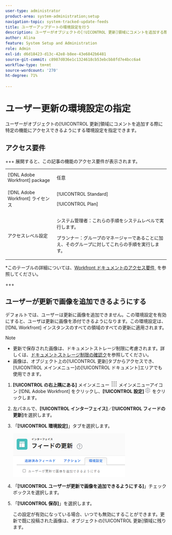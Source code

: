 ```yaml
---
user-type: administrator
product-area: system-administration;setup
navigation-topic: system-tracked-update-feeds
title: ユーザーアップデートの環境設定を行う
description: ユーザーがオブジェクトの[!UICONTROL 更新]領域にコメントを追加する際に特定の機能にアクセスできるようにする設定を指定できます。
author: Alina
feature: System Setup and Administration
role: Admin
exl-id: d6d18423-d13c-42e8-b8ee-43e6842b6481
source-git-commit: c8987d036e1c1324618cb53ebcbb8fd7e4bcc6a4
workflow-type: tm+mt
source-wordcount: '270'
ht-degree: 71%

---
```


# ユーザー更新の環境設定の指定

<!--Audited: 08/2025-->

ユーザーがオブジェクトの[!UICONTROL 更新]領域にコメントを追加する際に特定の機能にアクセスできるようにする環境設定を指定できます。

## アクセス要件

+++ 展開すると、この記事の機能のアクセス要件が表示されます。

<table style="table-layout:auto"> 
 <col> 
 <col> 
 <tbody> 
  <tr> 
   <td role="rowheader">[!DNL Adobe Workfront] package</td> 
   <td><p>任意</p></td> 
  </tr> 
  <tr> 
   <td role="rowheader">[!DNL Adobe Workfront] ライセンス</td> 
   <td><p>[!UICONTROL Standard]</p>
   <p>[!UICONTROL Plan]</p>
   </td> 
  </tr>  
  <tr> 
   <td role="rowheader">アクセスレベル設定</td> 
   <td><p>システム管理者：これらの手順をシステムレベルで実行します。 </p>
   <p>プランナー：グループのマネージャーであることに加え、そのグループに対してこれらの手順を実行します。</p></td>
  </tr> 
 </tbody> 
</table>

*このテーブルの詳細については、[Workfront ドキュメントのアクセス要件 &#x200B;](/help/quicksilver/administration-and-setup/add-users/access-levels-and-object-permissions/access-level-requirements-in-documentation.md) を参照してください。

+++


<!--Old:
<table style="table-layout:auto"> 
 <col> 
 <col> 
 <tbody> 
  <tr> 
   <td role="rowheader">[!DNL Adobe Workfront] plan</td> 
   <td>Any</td> 
  </tr> 
  <tr> 
   <td role="rowheader">[!DNL Adobe Workfront] license*</td> 
   <td><p>New: [!UICONTROL Standard]</p>
   Or
   <p>Current: [!UICONTROL Plan]</p>
   </td> 
  </tr>  
  <tr> 
   <td role="rowheader">Access level configurations</td> 
   <td><p>To perform these steps at the system level, you need the [!UICONTROL System Administrator] access level.</p><p>To perform them for a group, you must be a manager of that group.</p></td>
  </tr> 
 </tbody> 
</table>-->

## ユーザーが更新で画像を追加できるようにする

デフォルトでは、ユーザーは更新に画像を追加できません。この環境設定を有効にすると、ユーザは更新に画像を添付できるようになります。この環境設定は、[!DNL Workfront] インスタンスのすべての領域のすべての更新に適用されます。

>[!NOTE]
>
>* 更新で保存された画像は、ドキュメントストレージ制限に考慮されます。詳しくは、[ドキュメントストレージ制限の確認ク](../../../documents/managing-documents/check-document-storage.md)を参照してください。
>* 画像は、オブジェクト上の[!UICONTROL 更新]タブからアクセスでき、[!UICONTROL メインメニュー]の[!UICONTROL ドキュメント]エリアでも使用できます。
>

1. **[!UICONTROL の右上隅にある]** メインメニュー ![&#x200B; アイコン &#x200B;](assets/main-menu-icon.png) メインメニューアイコン [!DNL Adobe Workfront] をクリックし、**[!UICONTROL 設定]**![&#x200B; 歯車設定アイコン &#x200B;](assets/gear-icon-settings.png) をクリックします。
1. 左パネルで、**[!UICONTROL インターフェイス]**／**[!UICONTROL フィードの更新]**&#x200B;を選択します。
1. 「**[!UICONTROL 環境設定]**」タブを選択します。

   ![フィードの更新のユーザー環境設定](assets/updatefeeds-preferences-350x137.png)

1. 「**[!UICONTROL ユーザーが更新で画像を追加できるようにする]**」チェックボックスを選択します。
1. 「**[!UICONTROL 保存]**」を選択します。

   この設定が有効になっている場合、いつでも無効にすることができます。更新で既に投稿された画像は、オブジェクトの[!UICONTROL 更新]領域に残ります。

